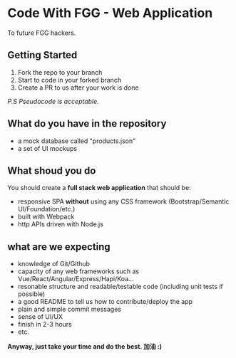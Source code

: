 Code With FGG - Web Application
=========================================

To future FGG hackers.

## Getting Started

1. Fork the repo to your branch
2. Start to code in your forked branch
3. Create a PR to us after your work is done

_P.S Pseudocode is acceptable._

## What do you have in the repository

- a mock database called "products.json"
- a set of UI mockups

## What shoud you do

You should create a **full stack web application** that should be:

- responsive SPA **without** using any CSS framework (Bootstrap/Semantic UI/Foundation/etc.)
- built with Webpack
- http APIs driven with Node.js

## what are we expecting

- knowledge of Git/Github
- capacity of any web frameworks such as Vue/React/Angular/Express/Hapi/Koa...
- resonable structure and readable/testable code (including unit tests if possible)
- a good README to tell us how to contribute/deploy the app
- plain and simple commit messages
- sense of UI/UX
- finish in 2-3 hours
- etc.

**Anyway, just take your time and do the best. 加油 :)**
